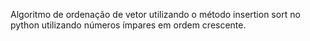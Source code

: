 Algoritmo de ordenação de vetor utilizando o método insertion sort no python utilizando números ímpares em ordem crescente. 
